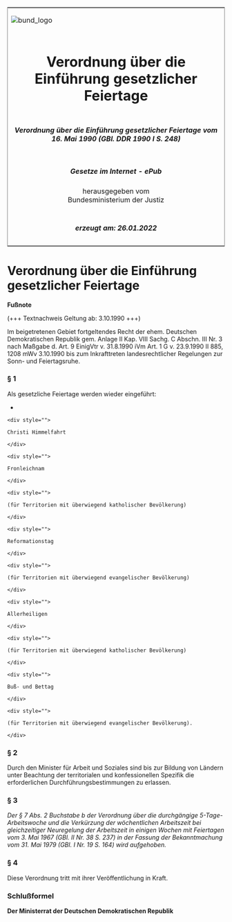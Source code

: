 <span id="DECKBLATT.html"></span>

<table border="0" frame="border" width="100%">

<tr valign="top">

<td align="left">

![bund\_logo](BfJ_2021_Web_de_de.gif)

</td>

<td align="right">

 

</td>

</tr>

<tr align="center" valign="middle">

<td colspan="2">

# Verordnung über die Einführung gesetzlicher Feiertage

</td>

</tr>

<tr align="center" valign="middle">

<td colspan="2">

##### Verordnung über die Einführung gesetzlicher Feiertage vom 16. Mai 1990 (GBl. DDR 1990 I S. 248)

</td>

</tr>

<tr align="center" valign="middle">

<td colspan="2">

  
  

##### Gesetze im Internet - ePub  
  
herausgegeben vom  
Bundesministerium der Justiz

</td>

</tr>

<tr align="center" valign="bottom">

<td colspan="2">

  
  

##### erzeugt am: 26.01.2022

</td>

</tr>

</table>

<span id="DDNR002480990.html"></span>

# Verordnung über die Einführung gesetzlicher Feiertage

<div>

  
**Fußnote**

<div class="jnhtml">

<div>

<div class="jurAbsatz">

(+++ Textnachweis Geltung ab: 3.10.1990 +++)

</div>

<div class="jurAbsatz">

  
Im beigetretenen Gebiet fortgeltendes Recht der ehem. Deutschen
Demokratischen Republik gem. Anlage II Kap. VIII Sachg. C Abschn. III
Nr. 3 nach Maßgabe d. Art. 9 EinigVtr v. 31.8.1990 iVm Art. 1 G v.
23.9.1990 II 885, 1208 mWv 3.10.1990 bis zum Inkrafttreten
landesrechtlicher Regelungen zur Sonn- und Feiertagsruhe.

</div>

</div>

</div>

</div>

<span id="DDNR002480990BJNE000100314.html"></span>

### § 1  

<div>

<div class="jnhtml">

<div>

<div class="jurAbsatz">

Als gesetzliche Feiertage werden wieder eingeführt:

  - 
    
    <div style="">
    
    Christi Himmelfahrt
    
    </div>
    
    <div style="">
    
    Fronleichnam
    
    </div>
    
    <div style="">
    
    (für Territorien mit überwiegend katholischer Bevölkerung)
    
    </div>
    
    <div style="">
    
    Reformationstag
    
    </div>
    
    <div style="">
    
    (für Territorien mit überwiegend evangelischer Bevölkerung)
    
    </div>
    
    <div style="">
    
    Allerheiligen
    
    </div>
    
    <div style="">
    
    (für Territorien mit überwiegend katholischer Bevölkerung)
    
    </div>
    
    <div style="">
    
    Buß- und Bettag
    
    </div>
    
    <div style="">
    
    (für Territorien mit überwiegend evangelischer Bevölkerung).
    
    </div>

</div>

</div>

</div>

</div>

<span id="DDNR002480990BJNE000200314.html"></span>

### § 2  

<div>

<div class="jnhtml">

<div>

<div class="jurAbsatz">

Durch den Minister für Arbeit und Soziales sind bis zur Bildung von
Ländern unter Beachtung der territorialen und konfessionellen Spezifik
die erforderlichen Durchführungsbestimmungen zu erlassen.

</div>

</div>

</div>

</div>

<span id="DDNR002480990BJNE000300314.html"></span>

### § 3  

<div>

<div class="jnhtml">

<div>

<div class="jurAbsatz">

<span style="font-style:italic;">Der § 7 Abs. 2 Buchstabe b der
Verordnung über die durchgängige 5-Tage-Arbeitswoche und die Verkürzung
der wöchentlichen Arbeitszeit bei gleichzeitiger Neuregelung der
Arbeitszeit in einigen Wochen mit Feiertagen vom 3. Mai 1967 (GBl. II
Nr. 38 S. 237) in der Fassung der Bekanntmachung vom 31. Mai 1979 (GBl.
I Nr. 19 S. 164) wird aufgehoben.</span>

</div>

</div>

</div>

</div>

<span id="DDNR002480990BJNE000400314.html"></span>

### § 4  

<div>

<div class="jnhtml">

<div>

<div class="jurAbsatz">

Diese Verordnung tritt mit ihrer Veröffentlichung in Kraft.

</div>

</div>

</div>

</div>

<span id="DDNR002480990BJNE000500314.html"></span>

### Schlußformel  

<div>

<div class="jnhtml">

<div>

<div class="jurAbsatz">

<span style=";font-weight:bold">Der Ministerrat der Deutschen
Demokratischen Republik</span>

</div>

</div>

</div>

</div>
